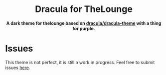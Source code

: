 <h1 align="center">
	Dracula for TheLounge
</h1>

<h4 align="center">
	A dark theme for thelounge based on <a href="https://github.com/dracula/dracula-theme">dracula/dracula-theme</a> with a thing for purple.
</h4>


# Issues
This theme is not perfect, it is still a work in progress. Feel free to submit issues [here](https://github.com/SpaceLenore/thelounge-theme-dracula/issues).
